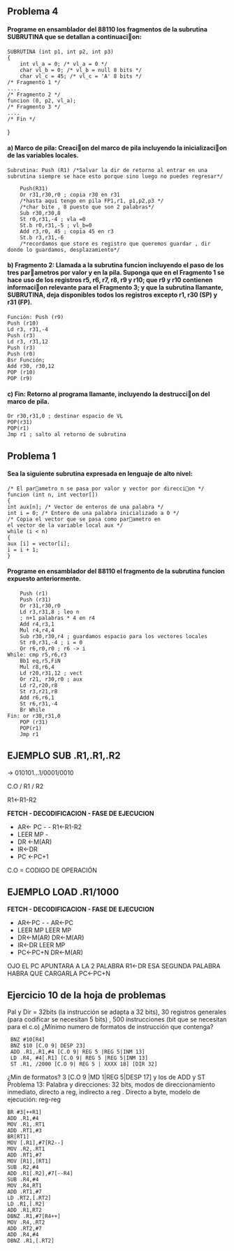 
## Problema 4
#### Programe en ensamblador del 88110 los fragmentos de la subrutina SUBRUTINA que se detallan a continuacion:
	SUBRUTINA (int p1, int p2, int p3)	{		int vl_a = 0; /* vl_a = 0 */		char vl_b = 0; /* vl_b = null 8 bits */		char vl_c = 45; /* vl_c = 'A' 8 bits */	/* Fragmento 1 */	....	/* Fragmento 2 */	funcion (0, p2, vl_a);	/* Fragmento 3 */	....	/* Fin */}#### a) Marco de pila: Creacion del marco de pila incluyendo la inicializacion de las variables locales.

	Subrutina: Push (R1) /*Salvar la dir de retorno al entrar en una subrutina siempre se hace esto porque sino luego no puedes regresar*/		Push(R31)		Or r31,r30,r0 ; copia r30 en r31		/*hasta aquí tengo en pila FP1,r1, p1,p2,p3 */		/*char bite , 8 puesto que son 2 palabras*/		Sub r30,r30,8		St r0,r31,-4 ; vla =0		St.b r0,r31,-5 ; vl_b=0		Add r3,r0, 45 ; copia 45 en r3		St.b r3,r31,-6		/*recordamos que store es registro que queremos guardar , dir donde lo guardamos, desplazamiento*/
#### b) Fragmento 2: Llamada a la subrutina funcion incluyendo el paso de los tres parametros por valor y en la pila. Suponga que en el Fragmento 1 se hace uso de los registros r5, r6, r7, r8, r9 y r10; que r9 y r10 contienen informacion relevante para el Fragmento 3; y que la subrutina llamante, SUBRUTINA, deja disponibles todos los registros excepto r1, r30 (SP) y r31 (FP).

	Función: Push (r9)	Push (r10)	Ld r3, r31,-4	Push (r3)	Ld r3, r31,12	Push (r3)	Push (r0)	Bsr Función;	Add r30, r30,12	POP (r10)	POP (r9)

#### c) Fin: Retorno al programa llamante, incluyendo la destruccion del marco de pila.

	Or r30,r31,0 ; destinar espacio de VL	POP(r31)	POP(r1)	Jmp r1 ; salto al retorno de subrutina


## Problema 1
#### Sea la siguiente subrutina expresada en lenguaje de alto nivel:	/* El parametro n se pasa por valor y vector por direccion */	funcion (int n, int vector[])	{	int aux[n]; /* Vector de enteros de una palabra */	int i = 0; /* Entero de una palabra inicializado a 0 */	/* Copia el vector que se pasa como parametro en	el vector de la variable local aux */	while (i < n)	{	aux [i] = vector[i];	i = i + 1;	}
	#### Programe en ensamblador del 88110 el fragmento de la subrutina funcion expuesto anteriormente.

		Push (r1)		Push (r31)		Or r31,r30,r0		Ld r3,r31,8 ; leo n		; n+1 palabras * 4 en r4		Add r4,r3,1		Mul r4,r4,4		Sub r30,r30,r4 ; guardamos espacio para los vectores locales		St r0,r31,-4 ; i = 0		Or r6,r0,r0 ; r6 -> i	While: cmp r5,r6,r3		Bb1 eq,r5,FiN		Mul r8,r6,4		Ld r20,r31,12 ; vect		Or r21, r30,r0 ; aux		Ld r2,r20,r8		St r3,r21,r8		Add r6,r6,1		St r6,r31,-4		Br While	Fin: or r30,r31,0		POP (r31)		POP(r1)		Jmp r1
		
## EJEMPLO SUB .R1,.R1,.R2 

-> 010101…1/0001/0010
C.O / R1 / R2
R1<-R1-R2

**FETCH - DECODIFICACION - FASE DE EJECUCION**
* AR<- PC -					- R1<-R1-R2* LEER MP - 
* DR <-M(AR)
* IR<-DR
* PC <-PC+1
C.O = CODIGO DE OPERACIÓN


## EJEMPLO LOAD .R1/1000
**FETCH - DECODIFICACION - FASE DE EJECUCION*** AR<-PC - - AR<-PC* LEER MP LEER MP* DR<-M(AR) DR<-M(AR)* IR<-DR LEER MP* PC<-PC+N DR<-M(AR)OJO EL PC APUNTARA A LA 2 PALABRA R1<-DR ESA SEGUNDA PALABRA HABRA QUE CARGARLA PC<-PC+N


## Ejercicio 10 de la hoja de problemasPal y Dir = 32bits (la instrucción se adapta a 32 bits), 30 registros generales (para codificar se necesitan 5 bits) , 500 instrucciones (bit que se necesitan para el c.o)¿Mínimo numero de formatos de instrucción que contenga?
	 BNZ #10[R4]	 BNZ $10 [C.O 9| DESP 23]	 ADD .R1,.R1,#4 [C.O 9| REG 5 |REG 5|INM 13]	 LD .R4, #4[.R1] [C.O 9| REG 5 |REG 5|INM 13]	 ST .R1, /2000 [C.O 9| REG 5 | XXXX 18] [DIR 32]
¿Min de formatos?3 [C.O 9 |MD 1|REG 5|DESP 17] y los de ADD y STProblema 13: Palabra y direcciones: 32 bits, modos de direccionamiento inmediato,directo a reg, indirecto a reg . Directo a byte, modelo de ejecución: reg-reg
	BR #3[++R1]	ADD .R1,#4
	MOV .R1,.RT1	ADD .RT1,#3	BR[RT1]	MOV [.R1],#7[R2--]	MOV .R2,.RT1	ADD .RT1,#7	MOV [R1],[RT1]	SUB .R2,#4	ADD .R1[.R2],#7[--R4]	SUB .R4,#4	MOV .R4,RT1	ADD .RT1,#7	LD .RT2,[.RT2]	LD .R1,[.R2]	ADD .R1,RT2	DBNZ .R1,#7[R4++]	MOV .R4,.RT2 
	ADD .RT2,#7 
	ADD .R4,#4 
	DBNZ .R1,[.RT2]

